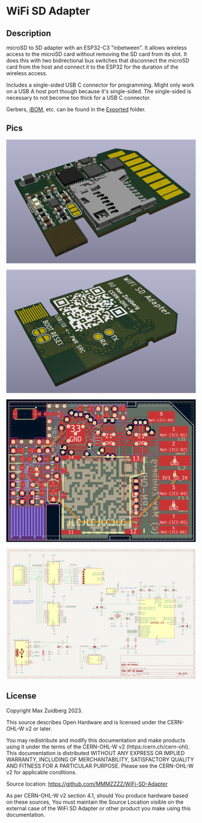 # WiFi SD Adapter

## Description

microSD to SD adapter with an ESP32-C3 "inbetween". It allows wireless access to the microSD card without removing the SD card from its slot. It does this with two bidirectional bus switches that disconnect the microSD card from the host and connect it to the ESP32 for the duration of the wireless access. 

Includes a single-sided USB C connector for programming. Might only work on a USB A host port though because it's single-sided. The single-sided is necessary to not become too thick for a USB C connector. 

Gerbers, [iBOM](https://htmlpreview.github.io/?https://github.com/MMMZZZZ/WiFi-SD-Adapter/blob/main/Exported/WiFi-SD-Adapter-iBom.html), etc. can be found in the [Exported](/Exported) folder. 

## Pics

![3D Rendering Top](/Exported/3D%20Rendering%20Top.png)

![3D Rendering Bottom](/Exported/3D%20Rendering%20Bottom.png)

![PCB Layout Top](/Exported/PCB%20Layout%20Top.png)

![Schematic](/Exported/Schematic.png)

## License

Copyright Max Zuidberg 2023.

This source describes Open Hardware and is licensed under the CERN-OHL-W v2 or later.

You may redistribute and modify this documentation and make products using it under the terms of the CERN-OHL-W v2 (https:/cern.ch/cern-ohl). This documentation is distributed WITHOUT ANY EXPRESS OR IMPLIED WARRANTY, INCLUDING OF MERCHANTABILITY, SATISFACTORY QUALITY AND FITNESS FOR A PARTICULAR PURPOSE. Please see the CERN-OHL-W v2 for applicable conditions. 

Source location: https://github.com/MMMZZZZ/WiFi-SD-Adapter

As per CERN-OHL-W v2 section 4.1, should You produce hardware based on these sources, You must maintain the Source Location visible on the external case of the WiFi SD Adapter or other product you make using this documentation.
